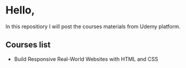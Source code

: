 <h1>Hello,</h1>
<p>In this repositiory I will post the courses materials from Udemy platform.</p>
<h2>Courses list</h2>
<ul>
  <li>Build Responsive Real-World Websites with HTML and CSS</li>
</ul>
